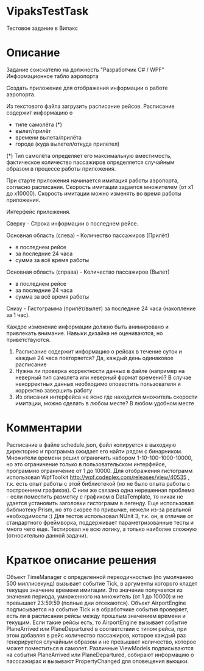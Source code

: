 # VipaksTestTask
Тестовое задание в Випакс

# Описание

Задание соискателю на должность "Разработчик C# / WPF"
Информационное табло аэропорта

Создать приложение для отображения информации о работе аэропорта.

Из текстового файла загрузить расписание рейсов.
Расписание содержит информацию о
 - типе самолёта (*)
 - вылет/прилёт
 - времени вылета/прилёта
 - городе (куда вылетел/откуда прилетел)

(*) Тип самолёта определяет его максимальную вместимость,
фактическое количество пассажиров определяется случайным образом в процессе работы приложения.

При старте приложения начинается имитация работы аэропорта, согласно расписания.
Скорость имитации задается множителем (от x1 до x10000).
Скорость имитации можно изменять во время работы приложения.

Интерфейс приложения.

Сверху - Строка информации о последнем рейсе.

Основная область (слева) - Количество пассажиров (Прилёт)
 - в последнем рейсе
 - за последние 24 часа
 - сумма за всё время работы

Основная область (справа) - Количество пассажиров (Вылет)
 - в последнем рейсе
 - за последние 24 часа
 - сумма за всё время работы

Снизу - Гистограмма (прилёт/вылет) за последние 24 часа (накопление за 1 час).

Каждое изменение информации должно быть анимировано и привлекать внимание.
Навыки дизайна не оцениваются, но приветствуются.

1. Расписание содержит информацию о рейсах в течение суток и каждые 24 часа повторяется?
Да, каждый день одинаковое расписание
2. Нужна ли проверка корректности данных в файле (например на неверный тип самолета или неверный формат времени)?
В случае некорректных данных необходимо оповестить пользователя и корректно завершить работу
3. Из описания интерфейса не ясно где находится множитель скорости имитации, можно сделать в любом месте?
В любом удобном месте

# Комментарии
Расписание в файле schedule.json, файл копируется в выходную директорию и программа ожидает его найти рядом с бинарником.
Множители времени решил ограничить набором 1-10-100-1000-10000, но это ограничение только в пользовательском интерфейсе, программно ограничение от 1 до 10000.
Для отображения гистограмм использовал WpfToolkit http://wpf.codeplex.com/releases/view/40535 , т.к. есть опыт работы с этой библиотекой (но не было опыта работы с построением графиков). С ним же связана одна нерешенная проблема - если поместить разметку с графиком в DataTemplate, то никак не удается установить заголовки гистограмм в легенду.
Еще использовал библиотеку Prism, но это скорее по привычке, нежели из-за реальной необходимости :)
Для тестов использовал NUnit 3, т.к. он, в отличие от стандартного фреймворка, поддерживает параметризованные тесты и много чего еще. Тестировал не всю логику, а только наиболее сложную (относительно данной задачи).

# Краткое описание решения
Объект TimeManager с определенной переодичностью (по умолчанию 500 миллисекунд) вызывает событие Tick, в аргументы которого кладет текущее значение времени имитации. Это значение получается из значения периода, умноженного на множитель (от 1 до 10000) и не превышает 23:59:59 (полные дни отсекаются).
Объект AirportEngine подписывается на событие Tick и в обработчике события проверяет, есть ли в расписании рейсы между прошлым значением времени и текущим. Если такие рейсы есть, то AirportEngine вызывает событие PlaneArrived или PlaneDepartured в соответствии с типом рейса, при этом добавляя в рейс количество пассажиров, которое каждый раз генерируется случайным образом и не превышает количество, которое может поместиться в самолет.
Различные ViewModels подписываются на события PlaneArrived или PlaneDepartured, собирают информацию о пасссажирах и вызывают PropertyChanged для оповещения вьюшки.
